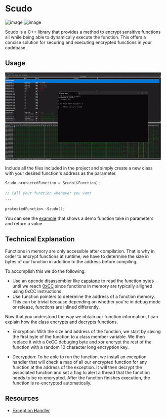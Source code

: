 # Scudo
![image](https://img.shields.io/badge/C%2B%2B-00599C?style=for-the-badge&logo=c%2B%2B&logoColor=white) ![image](https://img.shields.io/badge/Windows-0078D6?style=for-the-badge&logo=windows&logoColor=white)

 Scudo is a C++ library that provides a method to encrypt sensitive functions all while being able to dynamically execute the function. This offers a concise solution for securing and executing encrypted functions in your codebase.
 
 ## Usage
 ![banner](img/demo.gif)
 
 Include all the files included in the project and simply create a new class with your desired function's address as the parameter. 

```cpp
Scudo protectedFunction = Scudo(&Function);

// Call your function whenever you want 
...

protectedFunction.~Scudo();
```

You can see the [example](https://github.com/B64-Cryptzo/Scudo/blob/main/Scudo/B64EncryptionDemo.cpp) that shows a demo function take in parameters and return a value.

## Technical Explanation

Functions in memory are only accessible after compilation. That is why in order to encrypt functions at runtime, we have to determine the size in bytes of our function in addition to the address before compiling. 

To accomplish this we do the following:
- Use an opcode disassembler like [capstone](https://github.com/capstone-engine/capstone) to read the function bytes until we reach [0xCC](https://en.wikipedia.org/wiki/INT_(x86_instruction)#:~:text=The%20INT3%20instruction%20is%20a,are%20encoded%20using%20two%20bytes.) since functions in memory are typically alligned using 0xCC instructions
- Use function pointers to determine the address of a function memory. This can be trivial because depending on whether you're in debug mode or release, functions are inlined differently.

Now that you understood the way we obtain our function information, I can explain how the class encrypts and decrypts functions.

- Encryption: With the size and address of the function, we start by saving the first byte of the function to a class member variable. We then replace it with a 0xCC debuging byte and xor encrypt the rest of the function with a random 10 character long encryption key. 

- Decryption: To be able to run the function, we install an exception handler that will check a map of all our encrypted function for any function at the address of the exception. It will then decrypt the associated function and set a flag to alert a thread that the function needs to be re-encrypted. After the function finishes execution, the function is re-encrypted automatically.

## Resources
- [Exception Handler](https://learn.microsoft.com/en-us/windows/win32/debug/vectored-exception-handling)
